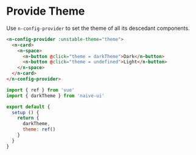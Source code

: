 # Provide Theme

Use `n-config-provider` to set the theme of all its descedant components.

```html
<n-config-provider :unstable-theme="theme">
  <n-card>
    <n-space>
      <n-button @click="theme = darkTheme">Dark</n-button>
      <n-button @click="theme = undefined">Light</n-button>
    </n-space>
  </n-card>
</n-config-provider>
```

```js
import { ref } from 'vue'
import { darkTheme } from 'naive-ui'

export default {
  setup () {
    return {
      darkTheme,
      theme: ref()
    }
  }
}
```
